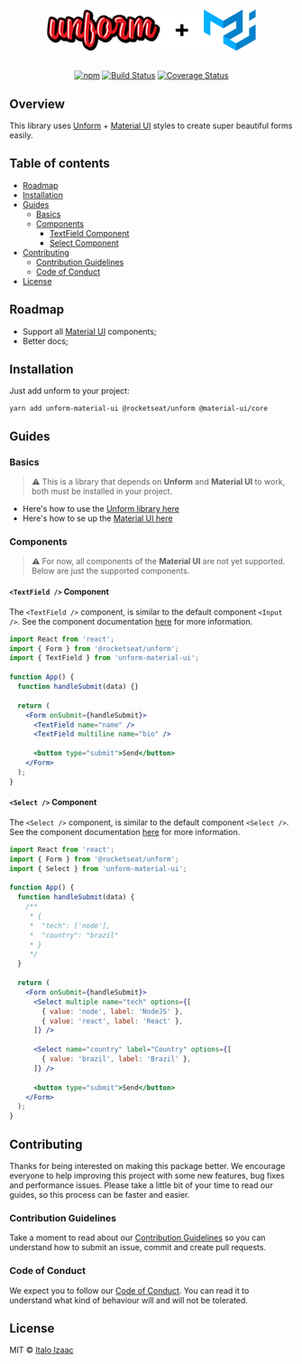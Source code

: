 <h1 align="center">

![](assets/logo.png)

</h1>

<div align="center">

[![npm](https://img.shields.io/npm/v/unform-material-ui.svg)](https://www.npmjs.com/package/unform-material-ui)
[![Build Status](https://travis-ci.org/italoiz/unform-material-ui.svg?branch=master)](https://travis-ci.org/italoiz/unform-material-ui)
[![Coverage Status](https://coveralls.io/repos/github/italoiz/unform-material-ui/badge.svg?branch=master)](https://coveralls.io/github/italoiz/unform-material-ui?branch=master)

</div>

## Overview

This library uses [Unform](https://github.com/Rocketseat/unform) + [Material UI](https://material-ui.com) styles to create super beautiful forms easily.

<!-- Unform is a performance focused library that helps you creating beautiful forms in React with the power of uncontrolled components performance and React Hooks. -->

## Table of contents

- [Roadmap](#roadmap)
- [Installation](#installation)
- [Guides](#guides)
  - [Basics](#basics)
  - [Components](#components)
    - [TextField Component](#textfield--component)
    - [Select Component](#select--component)
- [Contributing](#contributing)
  - [Contribution Guidelines](#contribution-guidelines)
  - [Code of Conduct](#code-of-conduct)
- [License](#license)

## Roadmap

- Support all [Material UI](https://material-ui.com) components;
- Better docs;

## Installation

Just add unform to your project:

```
yarn add unform-material-ui @rocketseat/unform @material-ui/core
```

## Guides

### Basics

> ⚠️ This is a library that depends on **Unform** and **Material UI** to work, both must be installed in your project.

- Here's how to use the [Unform library here](https://github.com/Rocketseat/unform#basics)
- Here's how to se up the [Material UI here](https://material-ui.com/getting-started/installation/)

### Components

> ️️⚠️ For now, all components of the **Material UI** are not yet supported. Below are just the supported components.

#### `<TextField />` Component

The `<TextField />` component, is similar to the default component `<Input />`. See the component documentation [here](https://material-ui.com/api/text-field/) for more information.

```jsx
import React from 'react';
import { Form } from '@rocketseat/unform';
import { TextField } from 'unform-material-ui';

function App() {
  function handleSubmit(data) {}

  return (
    <Form onSubmit={handleSubmit}>
      <TextField name="name" />
      <TextField multiline name="bio" />

      <button type="submit">Send</button>
    </Form>
  );
}
```

#### `<Select />` Component

The `<Select />` component, is similar to the default component `<Select />`. See the component documentation [here](https://material-ui.com/api/select/) for more information.

```jsx
import React from 'react';
import { Form } from '@rocketseat/unform';
import { Select } from 'unform-material-ui';

function App() {
  function handleSubmit(data) {
    /**
     * {
     *  "tech": ['node'],
     *  "country": "brazil"
     * }
     */
  }

  return (
    <Form onSubmit={handleSubmit}>
      <Select multiple name="tech" options={[
        { value: 'node', label: 'NodeJS' },
        { value: 'react', label: 'React' },
      ]} />

      <Select name="country" label="Country" options={[
        { value: 'brazil', label: 'Brazil' },
      ]} />

      <button type="submit">Send</button>
    </Form>
  );
}
```

## Contributing

Thanks for being interested on making this package better. We encourage everyone to help improving this project with some new features, bug fixes and performance issues. Please take a little bit of your time to read our guides, so this process can be faster and easier.

### Contribution Guidelines

Take a moment to read about our [Contribution Guidelines](/.github/CONTRIBUTING.md) so you can understand how to submit an issue, commit and create pull requests.

### Code of Conduct

We expect you to follow our [Code of Conduct](/.github/CODE_OF_CONDUCT.md). You can read it to understand what kind of behaviour will and will not be tolerated.

## License

MIT © [Italo Izaac](https://github.com/italoiz)
